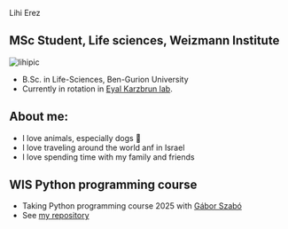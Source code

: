 Lihi Erez
## MSc Student, Life sciences, Weizmann Institute

![lihipic](lihipic.png)


* B.Sc. in Life-Sciences, Ben-Gurion University
* Currently in rotation in [Eyal Karzbrun lab](https://www.karzbrunlab.com/).

## About me:
* I love animals, especially dogs 🐶
* I love traveling around the world anf in Israel
* I love spending time with my family and friends

## WIS Python programming course
* Taking Python programming course 2025 with [Gábor Szabó](https://szabgab.com/)
* See [my repository](https://github.com/Lihierez/Lihierez.github.io)
  
